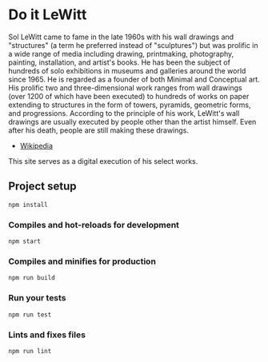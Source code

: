 # Do it LeWitt

Sol LeWitt came to fame in the late 1960s with his wall drawings and "structures" (a term he preferred instead of "sculptures") but was prolific in a wide range of media including drawing, printmaking, photography, painting, installation, and artist's books. He has been the subject of hundreds of solo exhibitions in museums and galleries around the world since 1965. He is regarded as a founder of both Minimal and Conceptual art. His prolific two and three-dimensional work ranges from wall drawings (over 1200 of which have been executed) to hundreds of works on paper extending to structures in the form of towers, pyramids, geometric forms, and progressions. According to the principle of his work, LeWitt's wall drawings are usually executed by people other than the artist himself. Even after his death, people are still making these drawings.

- [Wikipedia](https://en.wikipedia.org/wiki/Sol_LeWitt)

This site serves as a digital execution of his select works.

## Project setup
```
npm install
```

### Compiles and hot-reloads for development
```
npm start
```

### Compiles and minifies for production
```
npm run build
```

### Run your tests
```
npm run test
```

### Lints and fixes files
```
npm run lint
```
